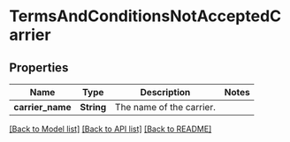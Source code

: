 # TermsAndConditionsNotAcceptedCarrier

## Properties

Name | Type | Description | Notes
------------ | ------------- | ------------- | -------------
**carrier_name** | **String** | The name of the carrier. | 

[[Back to Model list]](../README.md#documentation-for-models) [[Back to API list]](../README.md#documentation-for-api-endpoints) [[Back to README]](../README.md)



